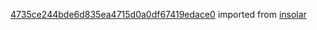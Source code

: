 [4735ce244bde6d835ea4715d0a0df67419edace0](https://github.com/insolar/insolar/commit/4735ce244bde6d835ea4715d0a0df67419edace0) imported from [insolar](https://github.com/insolar/insolar)
